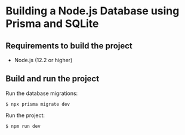 # Building a Node.js Database using Prisma and SQLite

## Requirements to build the project

- Node.js (12.2 or higher)

## Build and run the project

Run the database migrations:

```
$ npx prisma migrate dev
```

Run the project:

```
$ npm run dev
```

